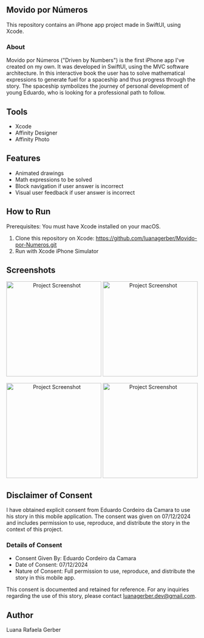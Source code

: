 ## Movido por Números
This repository contains an iPhone app project made in SwiftUI, using Xcode.

### About
Movido por Números ("Driven by Numbers") is the first iPhone app I've created on my own. It was developed in SwiftUI, using the MVC software architecture.
In this interactive book the user has to solve mathematical expressions to generate fuel for a spaceship and thus progress through the story.
The spaceship symbolizes the journey of personal development of young Eduardo, who is looking for a professional path to follow.

## Tools
- Xcode<br>
- Affinity Designer<br>
- Affinity Photo<br>

## Features
- Animated drawings
- Math expressions to be solved
- Block navigation if user answer is incorrect
- Visual user feedback if user answer is incorrect

## How to Run
Prerequisites: You must have Xcode installed on your macOS.

1. Clone this repository on Xcode: https://github.com/luanagerber/Movido-por-Numeros.git
2. Run with Xcode iPhone Simulator

## Screenshots
<p align="center">
<img alt="Project Screenshot" width="250" src="https://github.com/luanagerber/Movido-por-Numeros/blob/main/Documentation/mpn_screenshot01.png">
<img alt="Project Screenshot" width="250" src="https://github.com/luanagerber/Movido-por-Numeros/blob/main/Documentation/mpn_screenshot02.png"></p>
<p align="center">
<img alt="Project Screenshot" width="250" src="https://github.com/luanagerber/Movido-por-Numeros/blob/main/Documentation/mpn_screenshot03.png">
<img alt="Project Screenshot" width="250" src="https://github.com/luanagerber/Movido-por-Numeros/blob/main/Documentation/mpn_screenshot04.png">
</p>

## Disclaimer of Consent

I have obtained explicit consent from Eduardo Cordeiro da Camara to use his story in this mobile application. The consent was given on 07/12/2024 and includes permission to use, reproduce, and distribute the story in the context of this project.

### Details of Consent
- Consent Given By: Eduardo Cordeiro da Camara
- Date of Consent: 07/12/2024
- Nature of Consent: Full permission to use, reproduce, and distribute the story in this mobile app.

This consent is documented and retained for reference. For any inquiries regarding the use of this story, please contact luanagerber.dev@gmail.com.


## Author
Luana Rafaela Gerber
